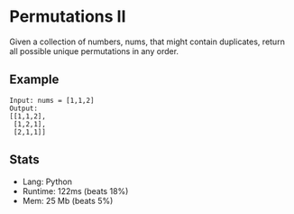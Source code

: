 # Permutations II

Given a collection of numbers, nums, that might contain duplicates, return all possible unique permutations in any order.

## Example

```
Input: nums = [1,1,2]
Output:
[[1,1,2],
 [1,2,1],
 [2,1,1]]
```

## Stats

- Lang: Python
- Runtime: 122ms (beats 18%)
- Mem: 25 Mb (beats 5%)
